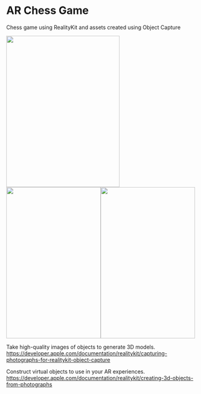 # AR Chess Game
 Chess game using RealityKit and assets created using Object Capture

<img src="https://user-images.githubusercontent.com/83715610/219872181-6b115d57-b16b-48fa-b8eb-0c10ee0716b4.PNG" width="300" height="400"><img src="https://user-images.githubusercontent.com/83715610/219872200-0e356fbb-a184-4313-8a01-7100893c35fa.PNG" width="250" height="400"><img src="https://user-images.githubusercontent.com/83715610/219872208-adfec2cf-cbf3-4898-b3e6-e854ca22dd00.PNG" width="250" height="400">

Take high-quality images of objects to generate 3D models.
https://developer.apple.com/documentation/realitykit/capturing-photographs-for-realitykit-object-capture

Construct virtual objects to use in your AR experiences.
https://developer.apple.com/documentation/realitykit/creating-3d-objects-from-photographs
